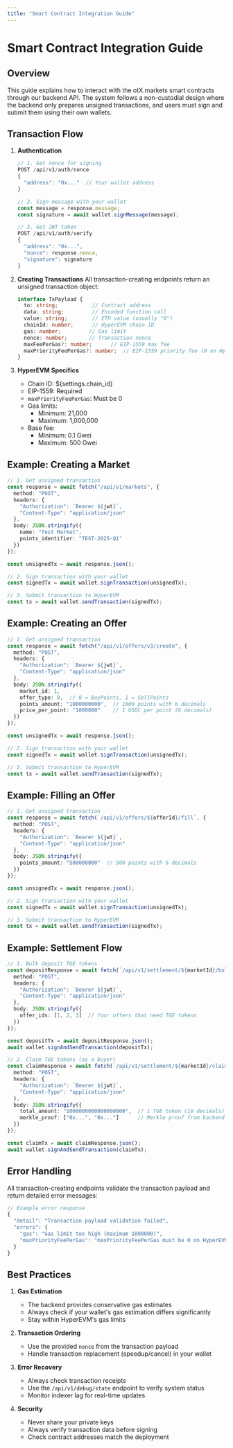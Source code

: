 ```yaml
---
title: "Smart Contract Integration Guide"
---
```


# Smart Contract Integration Guide

## Overview

This guide explains how to interact with the otX.markets smart contracts through our backend API. The system follows a non-custodial design where the backend only prepares unsigned transactions, and users must sign and submit them using their own wallets.

## Transaction Flow

1. **Authentication**
   ```typescript
   // 1. Get nonce for signing
   POST /api/v1/auth/nonce
   {
     "address": "0x..."  // Your wallet address
   }
   
   // 2. Sign message with your wallet
   const message = response.message;
   const signature = await wallet.signMessage(message);
   
   // 3. Get JWT token
   POST /api/v1/auth/verify
   {
     "address": "0x...",
     "nonce": response.nonce,
     "signature": signature
   }
   ```

2. **Creating Transactions**
   All transaction-creating endpoints return an unsigned transaction object:
   ```typescript
   interface TxPayload {
     to: string;           // Contract address
     data: string;         // Encoded function call
     value: string;        // ETH value (usually "0")
     chainId: number;      // HyperEVM chain ID
     gas: number;         // Gas limit
     nonce: number;       // Transaction nonce
     maxFeePerGas?: number;      // EIP-1559 max fee
     maxPriorityFeePerGas?: number;  // EIP-1559 priority fee (0 on HyperEVM)
   }
   ```

3. **HyperEVM Specifics**
   - Chain ID: ${settings.chain_id}
   - EIP-1559: Required
   - `maxPriorityFeePerGas`: Must be 0
   - Gas limits:
     - Minimum: 21,000
     - Maximum: 1,000,000
   - Base fee:
     - Minimum: 0.1 Gwei
     - Maximum: 500 Gwei

## Example: Creating a Market

```typescript
// 1. Get unsigned transaction
const response = await fetch("/api/v1/markets", {
  method: "POST",
  headers: {
    "Authorization": `Bearer ${jwt}`,
    "Content-Type": "application/json"
  },
  body: JSON.stringify({
    name: "Test Market",
    points_identifier: "TEST-2025-Q1"
  })
});

const unsignedTx = await response.json();

// 2. Sign transaction with your wallet
const signedTx = await wallet.signTransaction(unsignedTx);

// 3. Submit transaction to HyperEVM
const tx = await wallet.sendTransaction(signedTx);
```

## Example: Creating an Offer

```typescript
// 1. Get unsigned transaction
const response = await fetch("/api/v1/offers/v3/create", {
  method: "POST",
  headers: {
    "Authorization": `Bearer ${jwt}`,
    "Content-Type": "application/json"
  },
  body: JSON.stringify({
    market_id: 1,
    offer_type: 0,  // 0 = BuyPoints, 1 = SellPoints
    points_amount: "1000000000",  // 1000 points with 6 decimals
    price_per_point: "1000000"    // 1 USDC per point (6 decimals)
  })
});

const unsignedTx = await response.json();

// 2. Sign transaction with your wallet
const signedTx = await wallet.signTransaction(unsignedTx);

// 3. Submit transaction to HyperEVM
const tx = await wallet.sendTransaction(signedTx);
```

## Example: Filling an Offer

```typescript
// 1. Get unsigned transaction
const response = await fetch(`/api/v1/offers/${offerId}/fill`, {
  method: "POST",
  headers: {
    "Authorization": `Bearer ${jwt}`,
    "Content-Type": "application/json"
  },
  body: JSON.stringify({
    points_amount: "500000000"  // 500 points with 6 decimals
  })
});

const unsignedTx = await response.json();

// 2. Sign transaction with your wallet
const signedTx = await wallet.signTransaction(unsignedTx);

// 3. Submit transaction to HyperEVM
const tx = await wallet.sendTransaction(signedTx);
```

## Example: Settlement Flow

```typescript
// 1. Bulk deposit TGE tokens
const depositResponse = await fetch(`/api/v1/settlement/${marketId}/bulk-deposit`, {
  method: "POST",
  headers: {
    "Authorization": `Bearer ${jwt}`,
    "Content-Type": "application/json"
  },
  body: JSON.stringify({
    offer_ids: [1, 2, 3]  // Your offers that need TGE tokens
  })
});

const depositTx = await depositResponse.json();
await wallet.signAndSendTransaction(depositTx);

// 2. Claim TGE tokens (as a buyer)
const claimResponse = await fetch(`/api/v1/settlement/${marketId}/claim`, {
  method: "POST",
  headers: {
    "Authorization": `Bearer ${jwt}`,
    "Content-Type": "application/json"
  },
  body: JSON.stringify({
    total_amount: "1000000000000000000",  // 1 TGE token (18 decimals)
    merkle_proof: ["0x...", "0x..."]      // Merkle proof from backend
  })
});

const claimTx = await claimResponse.json();
await wallet.signAndSendTransaction(claimTx);
```

## Error Handling

All transaction-creating endpoints validate the transaction payload and return detailed error messages:

```typescript
// Example error response
{
  "detail": "Transaction payload validation failed",
  "errors": {
    "gas": "Gas limit too high (maximum 1000000)",
    "maxPriorityFeePerGas": "maxPriorityFeePerGas must be 0 on HyperEVM"
  }
}
```

## Best Practices

1. **Gas Estimation**
   - The backend provides conservative gas estimates
   - Always check if your wallet's gas estimation differs significantly
   - Stay within HyperEVM's gas limits

2. **Transaction Ordering**
   - Use the provided `nonce` from the transaction payload
   - Handle transaction replacement (speedup/cancel) in your wallet

3. **Error Recovery**
   - Always check transaction receipts
   - Use the `/api/v1/debug/state` endpoint to verify system status
   - Monitor indexer lag for real-time updates

4. **Security**
   - Never share your private keys
   - Always verify transaction data before signing
   - Check contract addresses match the deployment

